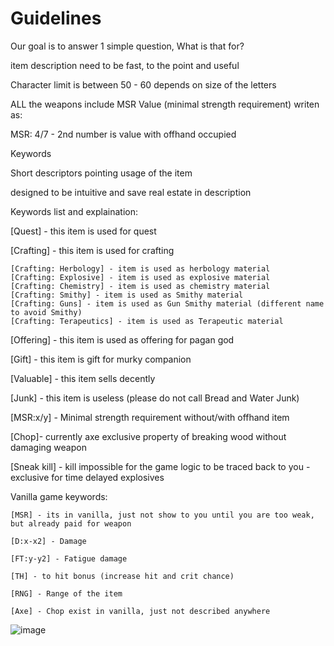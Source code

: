 # Guidelines
Our goal is to answer 1 simple question, What is that for?

item description need to be fast, to the point and useful

Character limit is between 50 - 60 depends on size of the letters

ALL the weapons include MSR Value (minimal strength requirement) writen as:

MSR: 4/7 - 2nd number is value with offhand occupied

Keywords

Short descriptors pointing usage of the item

designed to be intuitive and save real estate in description


Keywords list and explaination:

  [Quest] - this item is used for quest
  
  [Crafting] - this item is used for crafting
  
    [Crafting: Herbology] - item is used as herbology material
    [Crafting: Explosive] - item is used as explosive material
    [Crafting: Chemistry] - item is used as chemistry material
    [Crafting: Smithy] - item is used as Smithy material
    [Crafting: Guns] - item is used as Gun Smithy material (different name to avoid Smithy)
    [Crafting: Terapeutics] - item is used as Terapeutic material
  [Offering] - this item is used as offering for pagan god
  
  [Gift] - this item is gift for murky companion
  
  [Valuable] - this item sells decently
  
  [Junk] - this item is useless (please do not call Bread and Water Junk)
  
  [MSR:x/y] - Minimal strength requirement without/with offhand item
  
  [Chop]- currently axe exclusive property of breaking wood without damaging weapon

  [Sneak kill] - kill impossible for the game logic to be traced back to you - exclusive for time delayed explosives

Vanilla game keywords:

    [MSR] - its in vanilla, just not show to you until you are too weak, but already paid for weapon
    
    [D:x-x2] - Damage
    
    [FT:y-y2] - Fatigue damage
    
    [TH] - to hit bonus (increase hit and crit chance)
    
    [RNG] - Range of the item
    
    [Axe] - Chop exist in vanilla, just not described anywhere

![image](https://github.com/user-attachments/assets/903f90ea-efeb-4d64-9d17-6b1a72b5e1f0)

